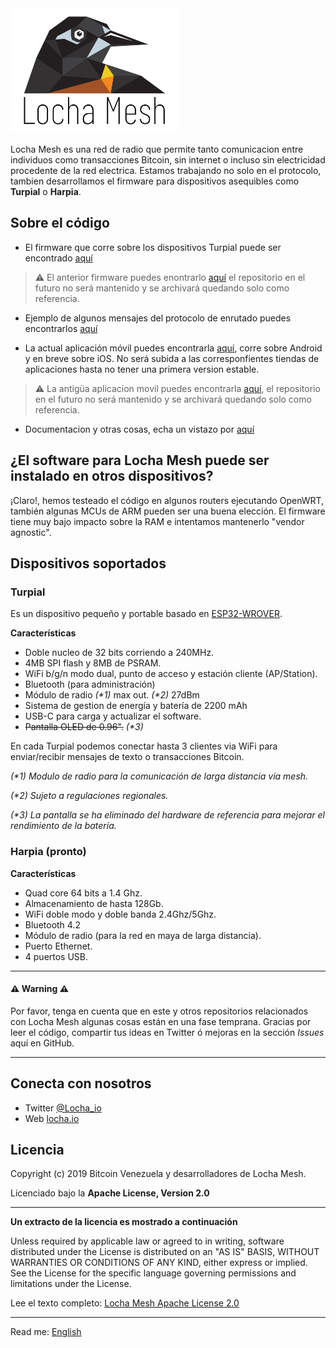 <img height="200px" src="images/LogotipoTurpial-Color.20-09-19.svg">

Locha Mesh es una red de radio que permite tanto comunicacion entre individuos como transacciones Bitcoin, sin internet o incluso sin electricidad procedente de la red electrica. Estamos trabajando no solo en el protocolo, tambien desarrollamos el firmware para dispositivos asequibles como **Turpial** o **Harpia**.

## Sobre el código

* El firmware que corre sobre los dispositivos Turpial puede ser encontrado [aquí](https://github.com/btcven/turpial-firmware)

 > :warning: El anterior firmware puedes enontrarlo [aquí](https://github.com/btcven/locha-mesh-app) el repositorio en el futuro no será mantenido y se archivará quedando solo como referencia.

* Ejemplo de algunos mensajes del protocolo de enrutado puedes encontrarlos [aquí](https://github.com/btcven/locha-mesh-app/blob/master/Turpial/routing_incoming.cpp)

* La actual aplicación móvil puedes encontrarla [aquí](https://github.com/btcven/LochaMesh-Chat), corre sobre Android y en breve sobre iOS. No será subida a las corresponfientes tiendas de aplicaciones hasta no tener una primera version estable.

> :warning: La antigüa aplicacion movil puedes encontrarla [aquí](https://gitlab.com/btcven/locha/mobile-app), el repositorio en el futuro no será mantenido y se archivará quedando solo como referencia.

* Documentacion y otras cosas, echa un vistazo por [aquí](https://github.com/btcven/locha/tree/master/documents)

## ¿El software para Locha Mesh puede ser instalado en otros dispositivos?

¡Claro!, hemos testeado el código en algunos routers ejecutando OpenWRT, también algunas MCUs de ARM pueden ser una buena elección. El firmware tiene muy bajo impacto sobre la RAM e intentamos mantenerlo "vendor agnostic".

## Dispositivos soportados

### Turpial

Es un dispositivo pequeño y portable basado en [ESP32-WROVER](DS/esp32-wrover_datasheet_en.pdf).

**Características**

- Doble nucleo de 32 bits corriendo a 240MHz.
- 4MB SPI flash y 8MB de PSRAM.
- WiFi b/g/n modo dual, punto de acceso y estación cliente (AP/Station).
- Bluetooth (para administración)
- Módulo de radio _(*1)_ max out. _(*2)_ 27dBm
- Sistema de gestion de energía y batería de 2200 mAh
- USB-C para carga y actualizar el software.
- ~~Pantalla OLED de 0.96".~~ _(*3)_

En cada Turpial podemos conectar hasta 3 clientes via WiFi para enviar/recibir mensajes de texto o transacciones Bitcoin.

_(*1) Modulo de radio para la comunicación de larga distancia via mesh._

_(*2) Sujeto a regulaciones regionales._

_(*3) La pantalla se ha eliminado del hardware de referencia para mejorar el rendimiento de la batería._


### Harpia (pronto)

**Características**

- Quad core 64 bits a 1.4 Ghz.
- Almacenamiento de hasta 128Gb.
- WiFi doble modo y doble banda 2.4Ghz/5Ghz.
- Bluetooth 4.2
- Módulo de radio (para la red en maya de larga distancia).
- Puerto Ethernet.
- 4 puertos USB.

----
#### :warning: Warning :warning:
Por favor, tenga en cuenta que en este y otros repositorios relacionados con Locha Mesh algunas cosas están en una fase temprana. Gracias por leer el código, compartir tus ideas en Twitter ó mejoras en la sección *Issues* aquí en GitHub.

----
## Conecta con nosotros

- Twitter [@Locha_io](https://twitter.com/Locha_io)
- Web [locha.io](https://locha.io)

## Licencia

Copyright (c) 2019 Bitcoin Venezuela y desarrolladores de Locha Mesh.

Licenciado bajo la **Apache License, Version 2.0**

---
**Un extracto de la licencia es mostrado a continuación**

Unless required by applicable law or agreed to in writing, software
distributed under the License is distributed on an "AS IS" BASIS,
WITHOUT WARRANTIES OR CONDITIONS OF ANY KIND, either express or implied.
See the License for the specific language governing permissions and
limitations under the License.

Lee el texto completo:
[Locha Mesh Apache License 2.0](https://github.com/btcven/locha/blob/master/LICENSE)

----
Read me: [English](README.md)
